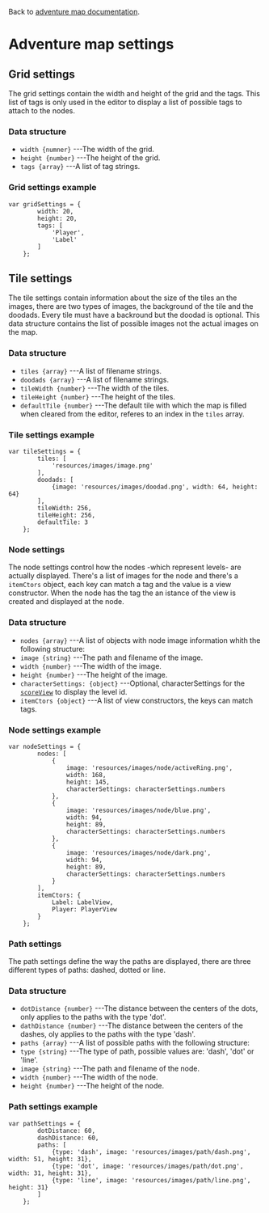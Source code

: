 Back to [adventure map documentation](../readme.md).
# Adventure map settings

## Grid settings

The grid settings contain the width and height of the grid and the tags.
This list of tags is only used in the editor to display a list of possible tags to
attach to the nodes.

### Data structure

 + `width {numner}` ---The width of the grid.
 + `height {number}` ---The height of the grid.
 + `tags {array}` ---A list of tag strings.

### Grid settings example
~~~
var gridSettings = {
		width: 20,
		height: 20,
		tags: [
			'Player',
			'Label'
		]
	};
~~~

## Tile settings

The tile settings contain information about the size of the tiles an the images,
there are two types of images, the background of the tile and the doodads.
Every tile must have a backround but the doodad is optional.
This data structure contains the list of possible images not the actual images
on the map.

### Data structure

 + `tiles {array}` ---A list of filename strings.
 + `doodads {array}` ---A list of filename strings.
 + `tileWidth {number}` ---The width of the tiles.
 + `tileHeight {number}` ---The height of the tiles.
 + `defaultTile {number}` ---The default tile with which the map is filled when cleared from the editor, referes to an index in the `tiles` array.

### Tile settings example
~~~
var tileSettings = {
		tiles: [
			'resources/images/image.png'
		],
		doodads: [
			{image: 'resources/images/doodad.png', width: 64, height: 64}
		],
		tileWidth: 256,
		tileHeight: 256,
		defaultTile: 3
	};
~~~

### Node settings

The node settings control how the nodes -which represent levels- are actually displayed.
There's a list of images for the node and there's a `itemCtors` object, each key can match
a tag and the value is a view constructor. When the node has the tag the an istance of the
view is created and displayed at the node.

### Data structure

 + `nodes {array}` ---A list of objects with node image information whith the following structure:
  + `image {string}` ---The path and filename of the image.
  + `width {number}` ---The width of the image.
  + `height {number}` ---The height of the image.
  + `characterSettings: {object}` ---Optional, characterSettings for the [`scoreView`](http://doc.gameclosure.com/api/ui-text.html#class-ui.scoreview) to display the level id.
 + `itemCtors {object}` ---A list of view constructors, the keys can match tags.

### Node settings example
~~~
var nodeSettings = {
		nodes: [
			{
				image: 'resources/images/node/activeRing.png',
				width: 168,
				height: 145,
				characterSettings: characterSettings.numbers
			},
			{
				image: 'resources/images/node/blue.png',
				width: 94,
				height: 89,
				characterSettings: characterSettings.numbers
			},
			{
				image: 'resources/images/node/dark.png',
				width: 94,
				height: 89,
				characterSettings: characterSettings.numbers
			}
		],
		itemCtors: {
			Label: LabelView,
			Player: PlayerView
		}
	};
~~~

### Path settings

The path settings define the way the paths are displayed, there are three different
types of paths: dashed, dotted or line.

### Data structure

 + `dotDistance {number}` ---The distance between the centers of the dots, only applies to the paths with the type 'dot'.
 + `dathDistance {number}` ---The distance between the centers of the dashes, oly applies to the paths with the type 'dash'.
 + `paths {array}` ---A list of possible paths with the following structure:
  + `type {string}` ---The type of path, possible values are: 'dash', 'dot' or 'line'.
  + `image {string}` ---The path and filename of the node.
  + `width {number}` ---The width of the node.
  + `height {number}` ---The height of the node.

### Path settings example
~~~
var pathSettings = {
		dotDistance: 60,
		dashDistance: 60,
		paths: [
			{type: 'dash', image: 'resources/images/path/dash.png', width: 51, height: 31},
			{type: 'dot', image: 'resources/images/path/dot.png', width: 31, height: 31},
			{type: 'line', image: 'resources/images/path/line.png', height: 31}
		]
	};
~~~